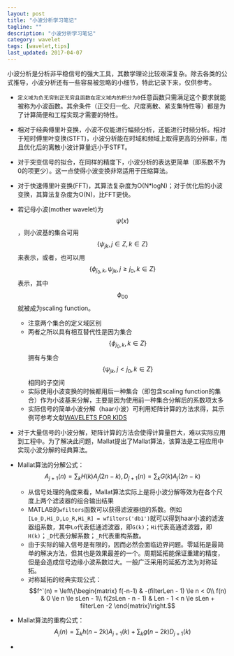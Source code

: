 ```yaml
---
layout: post
title: "小波分析学习笔记"
tagline: ""
description: "小波分析学习笔记"
category: wavelet
tags: [wavelet,tips]
last_updated: 2017-04-07
---
```


小波分析是分析非平稳信号的强大工具，其数学理论比较艰深复杂。除去各类的公式推导，小波分析还有一些容易被忽略的小细节，特此记录下来，仅供参考。

+ `定义域为负无穷到正无穷且函数在定义域内的积分为0`任意函数只需满足这个要求就能被称为小波函数。其余条件（正交归一化、尺度离散、紧支集特性等）都是为了计算简便和工程实现才需要的特性。

+ 相对于经典傅里叶变换，小波不仅能进行幅频分析，还能进行时频分析。相对于短时傅里叶变换(STFT)，小波分析能在时域和频域上取得更高的分辨率，而且优化后的离散小波计算量远小于STFT。

+ 对于突变信号的拟合，在同样的精度下，小波分析的表达更简单（即系数不为0的项更少）。这一点使得小波变换非常适用于压缩算法。

+ 对于快速傅里叶变换(FFT)，其算法复杂度为O(N*logN)；对于优化后的小波变换，其算法复杂度为O(N)，比FFT更快。

+ 若记母小波(mother wavelet)为$$\psi(x)$$，则小波基的集合可用$$\{\psi _{jk}, j \in Z, k \in Z\}$$来表示，或者，也可以用$$\{\phi _{j_0,k}, \psi _{jk}, j \ge j_0, k \in Z\}$$表示，其中$$\phi _00$$就被成为scaling function。

  + 注意两个集合的定义域区别
  + 两者之所以具有相互替代性是因为集合$$\{\phi _{j_0,k}, k \in Z\}$$拥有与集合$$\{ \psi _{jk}, j < j_0, k \in Z\}$$相同的子空间
  + 实际使用小波变换的时候都用后一种集合（即包含scaling function的集合）作为小波基来分解，主要是因为使用前一种集合分解后的系数项太多
  + 实际信号的简单小波分解（haar小波）可利用矩阵计算的方法求得，其示例可参考文献[WAVELETS FOR KIDS]({{site.url}}/assets/WAVELETS_FOR_KIDS.pdf)
  
+ 对于大量信号的小波分解，矩阵计算的方法会使得计算量巨大，难以实际应用到工程中。为了解决此问题，Mallat提出了Mallat算法，该算法是工程应用中实现小波分解的经典算法。

+ Mallat算法的分解公式：$$A_{j+1}(n) = \sum_k H(k)A_j(2n - k), D_{j+1}(n) = \sum_k G(k)A_j(2n - k)$$
  + 从信号处理的角度来看，Mallat算法实际上是将小波分解等效为在各个尺度上两个滤波器的组合输出结果
  + MATLAB的`wfilters`函数可以获得滤波器组的系数。例如`[Lo_D,Hi_D,Lo_R,Hi_R] = wfilters('db1')`就可以得到haar小波的滤波器组系数，其中`Lo`代表低通滤波器，即`G(k)`；`Hi`代表高通滤波器，即`H(k)`；`_D`代表分解系数；`_R`代表重构系数。
  + 由于实际的输入信号是有限的，因而必然会面临边界问题。零延拓是最简单的解决方法，但其也是效果最差的一个。周期延拓能保证重建的精度，但是会造成信号边缘小波系数过大。一般广泛采用的延拓方法为对称延拓。
  + 对称延拓的经典实现公式：$$f^`(n) = \left\{\begin{matrix} f(-n-1) & -(filterLen - 1) \le n < 0\\ f(n) & 0 \le n \le sLen - 1\\ f(2sLen - n - 1) & Len - 1 < n \le sLen + filterLen -2 \end{matrix}\right.$$
  
+ Mallat算法的重构公式：$$A_j(n) = \sum_k h(n - 2k)A_{j+1}(k) + \sum_k g(n - 2k)D_{j+1}(k)$$

+ 
  

  